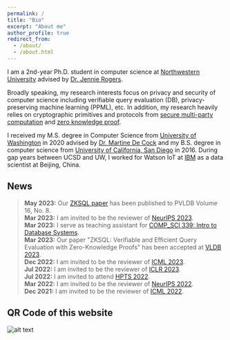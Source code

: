 ```yaml
---
permalink: /
title: "Bio"
excerpt: "About me"
author_profile: true
redirect_from: 
  - /about/
  - /about.html
---
```


I am a 2nd-year Ph.D. student in computer science at [Northwestern University](https://www.mccormick.northwestern.edu/computer-science/people/phd-students/l-r.html) advised by [Dr. Jennie Rogers](http://users.eecs.northwestern.edu/~jennie/).

Broadly speaking, my research interests focus on privacy and security of computer science including verifiable query evaluation (DB), privacy-preserving machine learning (PPML), etc. In addition, my research heavily relies on cryptographic primitives and protocols from [secure multi-party computation](https://en.wikipedia.org/wiki/Secure_multi-party_computation) and [zero knowledge proof](https://en.wikipedia.org/wiki/Zero-knowledge_proof).

I received my M.S. degree in Computer Science from [University of Washington](http://www.washington.edu) in 2020 advised by [Dr. Martine De Cock](http://faculty.washington.edu/mdecock/) and my B.S. degree in computer science from [University of California, San Diego](https://cse.ucsd.edu) in 2016. During gap years between UCSD and UW, I worked for Watson IoT at [IBM](https://www.ibm.com/) as a data scientist at Beijing, China.

## **News**

>**May 2023:** Our [ZKSQL paper](https://www.vldb.org/pvldb/vol16/p1804-li.pdf) has been published to PVLDB Volume 16, No. 8. <br />
>**Mar 2023:** I am invited to be the reviewer of [NeurIPS 2023](https://nips.cc/Conferences/2023/Dates). <br />
> **Mar 2023:** I serve as teaching assistant for [COMP_SCI 339: Intro to Database Systems](https://www.mccormick.northwestern.edu/computer-science/academics/courses/descriptions/339.html). <br />
> **Mar 2023:** Our paper "ZKSQL: Verifiable and Efficient Query Evaluation with Zero-Knowledge Proofs" has been accepted at [VLDB 2023](https://vldb.org/2023/). <br />
> **Dec 2022:** I am invited to be the reviewer of [ICML 2023](https://icml.cc/Conferences/2023). <br />
> **Jul 2022:** I am invited to be the reviewer of [ICLR 2023](https://iclr.cc/Conferences/2023). <br />
> **Jul 2022:** I am invited to attend [HPTS 2022](http://www.hpts.ws/papers/2022/agenda.html). <br />
> **Mar 2022:** I am invited to be the reviewer of [NeurIPS 2022](https://neurips.cc/Conferences/2022). <br />
> **Dec 2021:** I am invited to be the reviewer of [ICML 2022](https://icml.cc/Conferences/2022).

## **QR Code of this website**

![alt text](https://xilinggrantli.github.io/images/QR_Code.png)